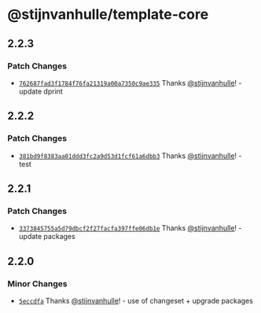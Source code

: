 # @stijnvanhulle/template-core

## 2.2.3

### Patch Changes

- [`762687fad3f1784f76fa21319a00a7350c9ae335`](https://github.com/stijnvanhulle/template/commit/762687fad3f1784f76fa21319a00a7350c9ae335) Thanks [@stijnvanhulle](https://github.com/stijnvanhulle)! - update dprint

## 2.2.2

### Patch Changes

- [`381bd9f8383aa01ddd3fc2a9d53d1fcf61a6dbb3`](https://github.com/stijnvanhulle/template/commit/381bd9f8383aa01ddd3fc2a9d53d1fcf61a6dbb3) Thanks [@stijnvanhulle](https://github.com/stijnvanhulle)! - test

## 2.2.1

### Patch Changes

- [`3373845755a5d79dbcf2f27facfa397ffe06db1e`](https://github.com/stijnvanhulle/template/commit/3373845755a5d79dbcf2f27facfa397ffe06db1e) Thanks [@stijnvanhulle](https://github.com/stijnvanhulle)! - update packages

## 2.2.0

### Minor Changes

- [`5eccdfa`](https://github.com/stijnvanhulle/template/commit/5eccdfa5f9a7790aadde0ae02605bdd362aebf99) Thanks [@stijnvanhulle](https://github.com/stijnvanhulle)! - use of changeset + upgrade packages
